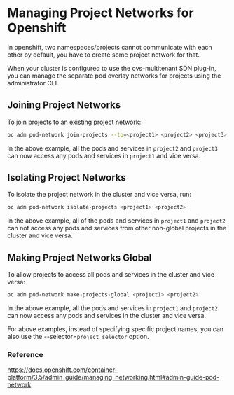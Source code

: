 # Managing Project Networks for Openshift

In openshift, two namespaces/projects cannot communicate with each other by default, you have to create some project network for that.

When your cluster is configured to use the ovs-multitenant SDN plug-in, you can manage the separate pod overlay networks for projects using the administrator CLI.

## Joining Project Networks

To join projects to an existing project network:

```bash
oc adm pod-network join-projects --to=<project1> <project2> <project3>
```

In the above example, all the pods and services in `project2` and `project3` can now access any pods and services in `project1` and vice versa. 

## Isolating Project Networks

To isolate the project network in the cluster and vice versa, run:

```bash
oc adm pod-network isolate-projects <project1> <project2>
```

In the above example, all of the pods and services in `project1` and `project2` can not access any pods and services from other non-global projects in the cluster and vice versa.

## Making Project Networks Global

To allow projects to access all pods and services in the cluster and vice versa:

```bash
oc adm pod-network make-projects-global <project1> <project2>
```

In the above example, all the pods and services in `project1` and `project2` can now access any pods and services in the cluster and vice versa.


For above examples, instead of specifying specific project names, you can also use the --selector=`project_selector` option.

### Reference

https://docs.openshift.com/container-platform/3.5/admin_guide/managing_networking.html#admin-guide-pod-network